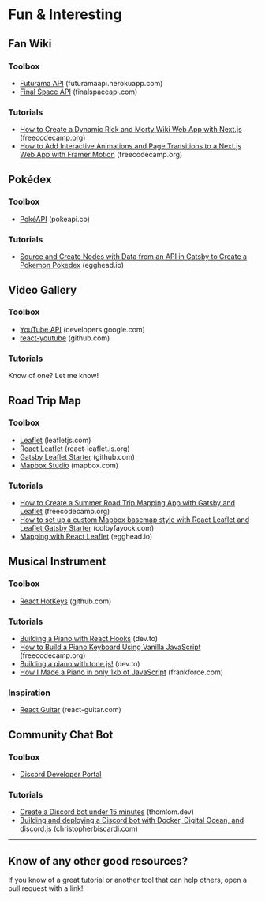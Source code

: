 # Fun & Interesting

## Fan Wiki

### Toolbox
* [Futurama API](https://futuramaapi.herokuapp.com/) (futuramaapi.herokuapp.com)
* [Final Space API](https://finalspaceapi.com/) (finalspaceapi.com)

### Tutorials
* [How to Create a Dynamic Rick and Morty Wiki Web App with Next.js](https://www.freecodecamp.org/news/how-to-create-a-dynamic-rick-and-morty-wiki-web-app-with-next-js/) (freecodecamp.org)
* [How to Add Interactive Animations and Page Transitions to a Next.js Web App with Framer Motion](https://www.freecodecamp.org/news/how-to-add-interactive-animations-and-page-transitions-to-a-next-js-web-app-with-framer-motion/) (freecodecamp.org)

## Pokédex

### Toolbox
* [PokéAPI](https://pokeapi.co/) (pokeapi.co)

### Tutorials
* [Source and Create Nodes with Data from an API in Gatsby to Create a Pokemon Pokedex](https://egghead.io/playlists/source-and-create-nodes-with-data-from-an-api-in-gatsby-to-create-a-pokemon-pokedex-5e28?af=atzgap) (egghead.io)

## Video Gallery

### Toolbox
* [YouTube API](https://developers.google.com/youtube/v3) (developers.google.com)
* [react-youtube](https://github.com/tjallingt/react-youtube) (github.com)

### Tutorials
Know of one? Let me know!

## Road Trip Map

### Toolbox
* [Leaflet](https://leafletjs.com/) (leafletjs.com)
* [React Leaflet](https://react-leaflet.js.org/) (react-leaflet.js.org)
* [Gatsby Leaflet Starter](https://github.com/colbyfayock/gatsby-starter-leaflet) (github.com)
* [Mapbox Studio](https://www.mapbox.com/mapbox-studio) (mapbox.com)

### Tutorials
* [How to Create a Summer Road Trip Mapping App with Gatsby and Leaflet](https://www.freecodecamp.org/news/how-to-create-a-summer-road-trip-mapping-app-with-gatsby-and-leaflet/) (freecodecamp.org)
* [How to set up a custom Mapbox basemap style with React Leaflet and Leaflet Gatsby Starter](https://www.colbyfayock.com/2020/04/how-to-set-up-a-custom-mapbox-basemap-style-with-react-leaflet-and-leaflet-gatsby-starter) (colbyfayock.com)
* [Mapping with React Leaflet](https://egghead.io/playlists/mapping-with-react-leaflet-e0e0?af=atzgap) (egghead.io)

## Musical Instrument

### Toolbox
* [React HotKeys](https://github.com/greena13/react-hotkeys) (github.com)

### Tutorials
* [Building a Piano with React Hooks](https://dev.to/ganeshmani/building-a-piano-with-react-hooks-3mih) (dev.to)
* [How to Build a Piano Keyboard Using Vanilla JavaScript](https://www.freecodecamp.org/news/javascript-piano-keyboard/) (freecodecamp.org)
* [Building a piano with tone.js!](https://dev.to/shimphillip/building-a-piano-with-tone-js-5c2f) (dev.to)
* [How I Made a Piano in only 1kb of JavaScript](https://frankforce.com/?p=7617#pianostory) (frankforce.com)

### Inspiration
* [React Guitar](https://react-guitar.com/) (react-guitar.com)


## Community Chat Bot

### Toolbox
* [Discord Developer Portal](https://discord.com/developers)

### Tutorials
* [Create a Discord bot under 15 minutes](https://thomlom.dev/create-a-discord-bot-under-15-minutes/) (thomlom.dev)
* [Building and deploying a Discord bot with Docker, Digital Ocean, and discord.js](https://www.christopherbiscardi.com/building-and-deploying-a-discord-bot-with-docker-digital-ocean-and-discord-js) (christopherbiscardi.com)

---

## Know of any other good resources?
If you know of a great tutorial or another tool that can help others, open a pull request with a link!
